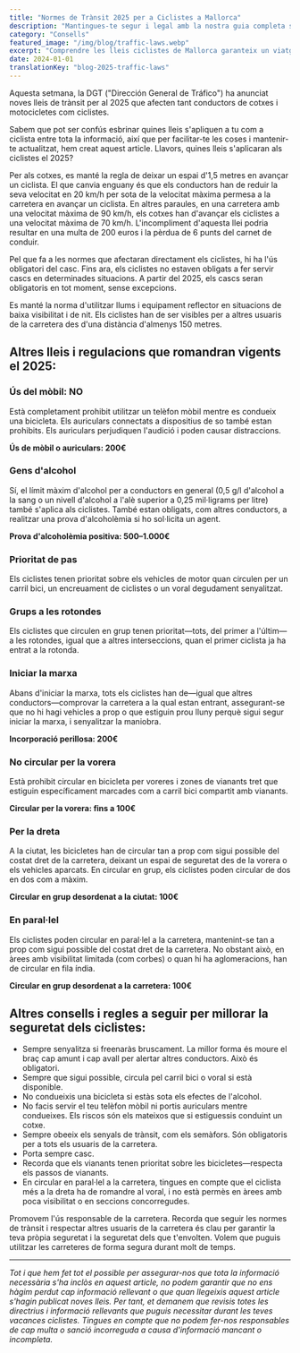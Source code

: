 ```yaml
---
title: "Normes de Trànsit 2025 per a Ciclistes a Mallorca"
description: "Mantingues-te segur i legal amb la nostra guia completa sobre les últimes regulacions ciclistes i normes de trànsit a Mallorca per al 2025."
category: "Consells"
featured_image: "/img/blog/traffic-laws.webp"
excerpt: "Comprendre les lleis ciclistes de Mallorca garanteix un viatge segur i agradable. Aprèn sobre les regles de circulació en grup, requisits de casc, posicionament a la carretera i les últimes regulacions del 2025."
date: 2024-01-01
translationKey: "blog-2025-traffic-laws"
---
```


Aquesta setmana, la DGT ("Dirección General de Tráfico") ha anunciat noves lleis de trànsit per al 2025 que afecten tant conductors de cotxes i motocicletes com ciclistes.

Sabem que pot ser confús esbrinar quines lleis s'apliquen a tu com a ciclista entre tota la informació, així que per facilitar-te les coses i mantenir-te actualitzat, hem creat aquest article. Llavors, quines lleis s'aplicaran als ciclistes el 2025?

Per als cotxes, es manté la regla de deixar un espai d'1,5 metres en avançar un ciclista. El que canvia enguany és que els conductors han de reduir la seva velocitat en 20 km/h per sota de la velocitat màxima permesa a la carretera en avançar un ciclista. En altres paraules, en una carretera amb una velocitat màxima de 90 km/h, els cotxes han d'avançar els ciclistes a una velocitat màxima de 70 km/h. L'incompliment d'aquesta llei podria resultar en una multa de 200 euros i la pèrdua de 6 punts del carnet de conduir.

Pel que fa a les normes que afectaran directament els ciclistes, hi ha l'ús obligatori del casc. Fins ara, els ciclistes no estaven obligats a fer servir cascs en determinades situacions. A partir del 2025, els cascs seran obligatoris en tot moment, sense excepcions.

Es manté la norma d'utilitzar llums i equipament reflector en situacions de baixa visibilitat i de nit. Els ciclistes han de ser visibles per a altres usuaris de la carretera des d'una distància d'almenys 150 metres.

## Altres lleis i regulacions que romandran vigents el 2025:

### Ús del mòbil: NO

Està completament prohibit utilitzar un telèfon mòbil mentre es condueix una bicicleta. Els auriculars connectats a dispositius de so també estan prohibits. Els auriculars perjudiquen l'audició i poden causar distraccions.

**Ús de mòbil o auriculars: 200€**

### Gens d'alcohol

Sí, el límit màxim d'alcohol per a conductors en general (0,5 g/l d'alcohol a la sang o un nivell d'alcohol a l'alè superior a 0,25 mil·ligrams per litre) també s'aplica als ciclistes. També estan obligats, com altres conductors, a realitzar una prova d'alcoholèmia si ho sol·licita un agent.

**Prova d'alcoholèmia positiva: 500–1.000€**

### Prioritat de pas

Els ciclistes tenen prioritat sobre els vehicles de motor quan circulen per un carril bici, un encreuament de ciclistes o un voral degudament senyalitzat.

### Grups a les rotondes

Els ciclistes que circulen en grup tenen prioritat—tots, del primer a l'últim—a les rotondes, igual que a altres interseccions, quan el primer ciclista ja ha entrat a la rotonda.

### Iniciar la marxa

Abans d'iniciar la marxa, tots els ciclistes han de—igual que altres conductors—comprovar la carretera a la qual estan entrant, assegurant-se que no hi hagi vehicles a prop o que estiguin prou lluny perquè sigui segur iniciar la marxa, i senyalitzar la maniobra.

**Incorporació perillosa: 200€**

### No circular per la vorera

Està prohibit circular en bicicleta per voreres i zones de vianants tret que estiguin específicament marcades com a carril bici compartit amb vianants.

**Circular per la vorera: fins a 100€**

### Per la dreta

A la ciutat, les bicicletes han de circular tan a prop com sigui possible del costat dret de la carretera, deixant un espai de seguretat des de la vorera o els vehicles aparcats. En circular en grup, els ciclistes poden circular de dos en dos com a màxim.

**Circular en grup desordenat a la ciutat: 100€**

### En paral·lel

Els ciclistes poden circular en paral·lel a la carretera, mantenint-se tan a prop com sigui possible del costat dret de la carretera. No obstant això, en àrees amb visibilitat limitada (com corbes) o quan hi ha aglomeracions, han de circular en fila índia.

**Circular en grup desordenat a la carretera: 100€**

## Altres consells i regles a seguir per millorar la seguretat dels ciclistes:

- Sempre senyalitza si freenaràs bruscament. La millor forma és moure el braç cap amunt i cap avall per alertar altres conductors. Això és obligatori.
- Sempre que sigui possible, circula pel carril bici o voral si està disponible.
- No condueixis una bicicleta si estàs sota els efectes de l'alcohol.
- No facis servir el teu telèfon mòbil ni portis auriculars mentre condueixes. Els riscos són els mateixos que si estiguessis conduint un cotxe.
- Sempre obeeix els senyals de trànsit, com els semàfors. Són obligatoris per a tots els usuaris de la carretera.
- Porta sempre casc.
- Recorda que els vianants tenen prioritat sobre les bicicletes—respecta els passos de vianants.
- En circular en paral·lel a la carretera, tingues en compte que el ciclista més a la dreta ha de romandre al voral, i no està permès en àrees amb poca visibilitat o en seccions concorregudes.

Promovem l'ús responsable de la carretera. Recorda que seguir les normes de trànsit i respectar altres usuaris de la carretera és clau per garantir la teva pròpia seguretat i la seguretat dels que t'envolten. Volem que puguis utilitzar les carreteres de forma segura durant molt de temps.

---

*Tot i que hem fet tot el possible per assegurar-nos que tota la informació necessària s'ha inclòs en aquest article, no podem garantir que no ens hàgim perdut cap informació rellevant o que quan llegeixis aquest article s'hagin publicat noves lleis. Per tant, et demanem que revisis totes les directrius i informació rellevants que puguis necessitar durant les teves vacances ciclistes. Tingues en compte que no podem fer-nos responsables de cap multa o sanció incorreguda a causa d'informació mancant o incompleta.*

